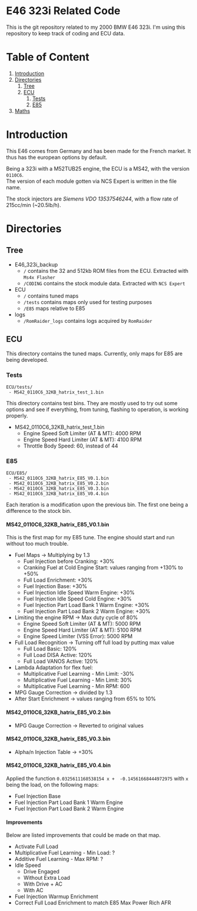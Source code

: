 # E46 323i Related Code

This is the git repository related to my 2000 BMW E46 323i.
I'm using this repository to keep track of coding and ECU data.

# Table of Content

1. [Introduction](#introduction)
2. [Directories](#directories)
   1. [Tree](#tree)
   2. [ECU](#ecu)
      1. [Tests](#tests)
      1. [E85](#e85)
3. [Maths](#maths)

# Introduction

This E46 comes from Germany and has been made for the French market.
It thus has the european options by default.

Being a 323i with a M52TUB25 engine, the ECU is a MS42, with the version `0110C6`.  
The version of each module gotten via NCS Expert is written in the file name.

The stock injectors are _Siemens VDO 13537546244_, with a flow rate of 215cc/min (~20.5lb/h).

# Directories

## Tree

* E46_323i_backup
  * `/` contains the 32 and 512kb ROM files from the ECU. Extracted with 
    `Ms4x Flasher`
  * `/CODING` contains the stock module data. Extracted with `NCS Expert`
* ECU
  * `/` contains tuned maps
  * `/tests` contains maps only used for testing purposes
  * `/E85` maps relative to E85
* logs
  * `/RomRaider_logs` contains logs acquired by `RomRaider`

## ECU

This directory contains the tuned maps.
Currently, only maps for E85 are being developed.


### Tests

```
ECU/tests/
 - MS42_0110C6_32KB_hatrix_test_1.bin
```

This directory contains test bins. They are mostly used to try out some options
and see if everything, from tuning, flashing to operation, is working properly.

* MS42_0110C6_32KB_hatrix_test_1.bin
  * Engine Speed Soft Limiter (AT & MT): 4000 RPM
  * Engine Speed Hard Limiter (AT & MT): 4100 RPM
  * Throttle Body Speed: 60, instead of 44


### E85

```
ECU/E85/
 - MS42_0110C6_32KB_hatrix_E85_V0.1.bin
 - MS42_0110C6_32KB_hatrix_E85_V0.2.bin
 - MS42_0110C6_32KB_hatrix_E85_V0.3.bin
 - MS42_0110C6_32KB_hatrix_E85_V0.4.bin
```

Each iteration is a modification upon the previous bin. The first one being
a difference to the stock bin.

#### MS42_0110C6_32KB_hatrix_E85_V0.1.bin

This is the first map for my E85 tune. The engine should start and run without
too much trouble.

* Fuel Maps -> Multiplying by 1.3
  * Fuel Injection before Cranking: +30%
  * Cranking Fuel at Cold Engine Start: values ranging from +130% to +50%
  * Full Load Enrichment: +30%
  * Fuel Injection Base: +30%
  * Fuel Injection Idle Speed Warm Engine: +30%
  * Fuel Injection Idle Speed Cold Engine: +30%
  * Fuel Injection Part Load Bank 1 Warm Engine: +30%
  * Fuel Injection Part Load Bank 2 Warm Engine: +30%
* Limiting the engine RPM -> Max duty cycle of 80%
  * Engine Speed Soft Limiter (AT & MT): 5000 RPM
  * Engine Speed Hard Limiter (AT & MT): 5100 RPM
  * Engine Speed Limiter (VSS Error): 5000 RPM
* Full Load Recognition -> Turning off full load by putting max value
  * Full Load Basic: 120%
  * Full Load DISA Active: 120%
  * Full Load VANOS Active: 120%
* Lambda Adaptation for flex fuel:
  * Multiplicative Fuel Learning - Min Limit: -30%
  * Multiplicative Fuel Learning - Min Limit: 30%
  * Multiplicative Fuel Learning - Min RPM: 600
* MPG Gauge Correction -> divided by 1.3
* After Start Enrichment -> values ranging from 65% to 10%


#### MS42_0110C6_32KB_hatrix_E85_V0.2.bin

* MPG Gauge Correction -> Reverted to original values


#### MS42_0110C6_32KB_hatrix_E85_V0.3.bin

* Alpha/n Injection Table -> +30%


#### MS42_0110C6_32KB_hatrix_E85_V0.4.bin

Applied the function `0.0325611168538154 x +  -0.14561668444972975` with `x`
being the load, on the following maps:

* Fuel Injection Base
* Fuel Injection Part Load Bank 1 Warm Engine
* Fuel Injection Part Load Bank 2 Warm Engine



#### Improvements

Below are listed improvements that could be made on that map.

* Activate Full Load
* Multiplicative Fuel Learning - Min Load: ?
* Additive Fuel Learning - Max RPM: ?
* Idle Speed
  * Drive Engaged
  * Without Extra Load
  * With Drive + AC
  * With AC
* Fuel Injection Warmup Enrichment
* Correct Full Load Enrichment to match E85 Max Power Rich AFR
